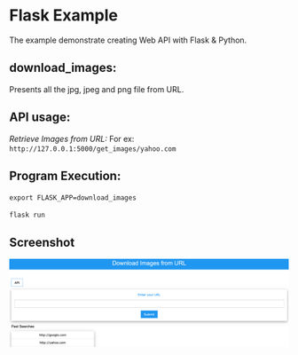 # Flask Example
The example demonstrate creating Web API with Flask & Python.

## download_images:
Presents all the jpg, jpeg and  png file from URL.

## API usage:
*Retrieve Images from URL:*
For ex: `http://127.0.0.1:5000/get_images/yahoo.com`

## Program Execution:
`export FLASK_APP=download_images`

`flask run`

## Screenshot
![Flask Example](Flask_example_screenshot.png)
